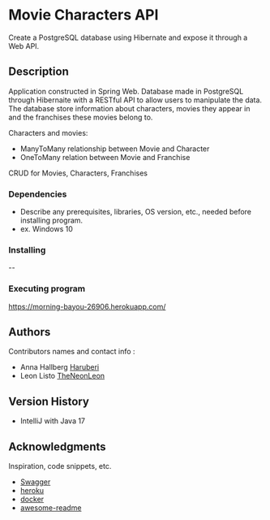 # Movie Characters API

Create a PostgreSQL database using Hibernate and expose it through a Web API.

## Description

Application constructed in Spring Web. 
Database made in PostgreSQL through Hibernaite with a RESTful API to allow users to manipulate the data.
The database store information about characters, movies they appear in and the franchises these movies belong to.

Characters and movies:

* ManyToMany relationship between Movie and Character 
* OneToMany relation between Movie and Franchise

CRUD for Movies, Characters, Franchises

### Dependencies

* Describe any prerequisites, libraries, OS version, etc., needed before installing program.
* ex. Windows 10

### Installing

--

### Executing program

https://morning-bayou-26906.herokuapp.com/

## Authors

Contributors names and contact info : 

* Anna Hallberg
[Haruberi](https://github.com/haruberi)
* Leon Listo
[TheNeonLeon](https://github.com/TheNeonLeon)

## Version History

* IntelliJ with Java 17

## Acknowledgments

Inspiration, code snippets, etc.
* [Swagger](https://swagger.io/)
* [heroku](https://www.heroku.com/)
* [docker](https://www.docker.com/get-started)
* [awesome-readme](https://github.com/matiassingers/awesome-readme)
